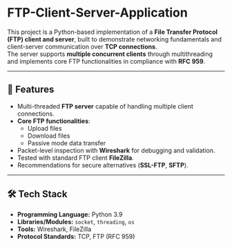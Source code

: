 # FTP-Client-Server-Application

This project is a Python-based implementation of a **File Transfer Protocol (FTP) client and server**, built to demonstrate networking fundamentals and client-server communication over **TCP connections**.  
The server supports **multiple concurrent clients** through multithreading and implements core FTP functionalities in compliance with **RFC 959**.

---

## 🚀 Features
- Multi-threaded **FTP server** capable of handling multiple client connections.
- **Core FTP functionalities**:
  - Upload files  
  - Download files  
  - Passive mode data transfer  
- Packet-level inspection with **Wireshark** for debugging and validation.
- Tested with standard FTP client **FileZilla**.
- Recommendations for secure alternatives (**SSL-FTP**, **SFTP**).

---

## 🛠️ Tech Stack
- **Programming Language:** Python 3.9 
- **Libraries/Modules:** `socket`, `threading`, `os`  
- **Tools:** Wireshark, FileZilla  
- **Protocol Standards:** TCP, FTP (RFC 959)



